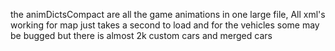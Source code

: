 the animDictsCompact are all the game animations in one large file, 
All xml's working for map just takes a second to load and for the vehicles some may be bugged but there is almost 2k custom cars and merged cars 
